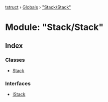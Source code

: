 [tstruct](../README.md) › [Globals](../globals.md) › ["Stack/Stack"](_stack_stack_.md)

# Module: "Stack/Stack"

## Index

### Classes

* [Stack](../classes/_stack_stack_.stack.md)

### Interfaces

* [IStack](../interfaces/_stack_stack_.istack.md)
